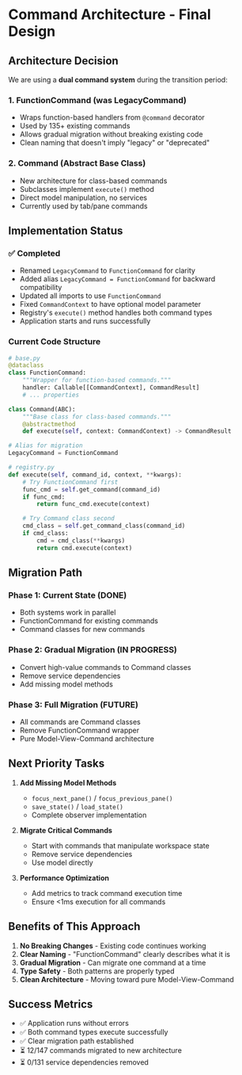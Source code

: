 # Command Architecture - Final Design

## Architecture Decision

We are using a **dual command system** during the transition period:

### 1. FunctionCommand (was LegacyCommand)
- Wraps function-based handlers from `@command` decorator
- Used by 135+ existing commands
- Allows gradual migration without breaking existing code
- Clean naming that doesn't imply "legacy" or "deprecated"

### 2. Command (Abstract Base Class)
- New architecture for class-based commands
- Subclasses implement `execute()` method
- Direct model manipulation, no services
- Currently used by tab/pane commands

## Implementation Status

### ✅ Completed
- Renamed `LegacyCommand` to `FunctionCommand` for clarity
- Added alias `LegacyCommand = FunctionCommand` for backward compatibility
- Updated all imports to use `FunctionCommand`
- Fixed `CommandContext` to have optional model parameter
- Registry's `execute()` method handles both command types
- Application starts and runs successfully

### Current Code Structure

```python
# base.py
@dataclass
class FunctionCommand:
    """Wrapper for function-based commands."""
    handler: Callable[[CommandContext], CommandResult]
    # ... properties

class Command(ABC):
    """Base class for class-based commands."""
    @abstractmethod
    def execute(self, context: CommandContext) -> CommandResult

# Alias for migration
LegacyCommand = FunctionCommand
```

```python
# registry.py
def execute(self, command_id, context, **kwargs):
    # Try FunctionCommand first
    func_cmd = self.get_command(command_id)
    if func_cmd:
        return func_cmd.execute(context)

    # Try Command class second
    cmd_class = self.get_command_class(command_id)
    if cmd_class:
        cmd = cmd_class(**kwargs)
        return cmd.execute(context)
```

## Migration Path

### Phase 1: Current State (DONE)
- Both systems work in parallel
- FunctionCommand for existing commands
- Command classes for new commands

### Phase 2: Gradual Migration (IN PROGRESS)
- Convert high-value commands to Command classes
- Remove service dependencies
- Add missing model methods

### Phase 3: Full Migration (FUTURE)
- All commands are Command classes
- Remove FunctionCommand wrapper
- Pure Model-View-Command architecture

## Next Priority Tasks

1. **Add Missing Model Methods**
   - `focus_next_pane()` / `focus_previous_pane()`
   - `save_state()` / `load_state()`
   - Complete observer implementation

2. **Migrate Critical Commands**
   - Start with commands that manipulate workspace state
   - Remove service dependencies
   - Use model directly

3. **Performance Optimization**
   - Add metrics to track command execution time
   - Ensure <1ms execution for all commands

## Benefits of This Approach

1. **No Breaking Changes** - Existing code continues working
2. **Clear Naming** - "FunctionCommand" clearly describes what it is
3. **Gradual Migration** - Can migrate one command at a time
4. **Type Safety** - Both patterns are properly typed
5. **Clean Architecture** - Moving toward pure Model-View-Command

## Success Metrics

- ✅ Application runs without errors
- ✅ Both command types execute successfully
- ✅ Clear migration path established
- ⏳ 12/147 commands migrated to new architecture
- ⏳ 0/131 service dependencies removed